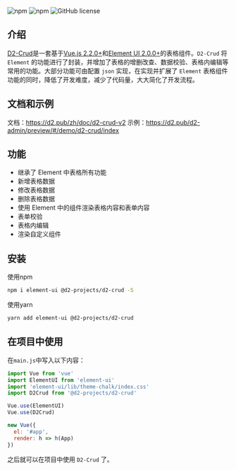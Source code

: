 ![npm](https://img.shields.io/npm/v/@d2-projects/d2-crud.svg)
![npm](https://img.shields.io/npm/dt/@d2-projects/d2-crud.svg)
![GitHub license](https://img.shields.io/github/license/d2-projects/d2-crud.svg)


## 介绍

[D2-Crud](https://github.com/d2-projects/d2-crud)是一套基于[Vue.js 2.2.0+](https://cn.vuejs.org/)和[Element UI 2.0.0+](http://element-cn.eleme.io/#/zh-CN)的表格组件。`D2-Crud` 将 `Element` 的功能进行了封装，并增加了表格的增删改查、数据校验、表格内编辑等常用的功能。大部分功能可由配置 `json` 实现，在实现并扩展了 `Element` 表格组件功能的同时，降低了开发难度，减少了代码量，大大简化了开发流程。


## 文档和示例

文档：<https://d2.pub/zh/doc/d2-crud-v2>
示例：<https://d2.pub/d2-admin/preview/#/demo/d2-crud/index>

## 功能

- 继承了 Element 中表格所有功能
- 新增表格数据
- 修改表格数据
- 删除表格数据
- 使用 Element 中的组件渲染表格内容和表单内容
- 表单校验
- 表格内编辑
- 渲染自定义组件

## 安装

使用npm
``` bash
npm i element-ui @d2-projects/d2-crud -S
```

使用yarn
``` bash
yarn add element-ui @d2-projects/d2-crud
```

## 在项目中使用

在`main.js`中写入以下内容：

``` js
import Vue from 'vue'
import ElementUI from 'element-ui'
import 'element-ui/lib/theme-chalk/index.css'
import D2Crud from '@d2-projects/d2-crud'

Vue.use(ElementUI)
Vue.use(D2Crud)

new Vue({
  el: '#app',
  render: h => h(App)
})
```

之后就可以在项目中使用 `D2-Crud` 了。
